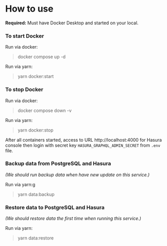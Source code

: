 
# How to use

**Required:** Must have Docker Desktop and started on your local.

### To start Docker

Run via docker:
> docker compose up -d

Run via yarn:
> yarn docker:start

### To stop Docker

Run via docker:
> docker compose down -v

Run via yarn:
> yarn docker:stop

After all containers started, access to URL http://localhost:4000
for Hasura console then login with secret key `HASURA_GRAPHQL_ADMIN_SECRET`
from `.env` file.

### Backup data from PostgreSQL and Hasura
*(We should run backup data when have new update on this service.)*

Run via yarn:g
> yarn data:backup

### Restore data to PostgreSQL and Hasura
*(We should restore data the first time when running this service.)*

Run via yarn:
> yarn data:restore